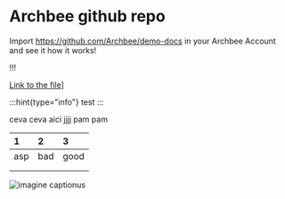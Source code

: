 # Archbee github repo

Import <https://github.com/Archbee/demo-docs> in your Archbee Account and see it how it works!

!!!

[Link to the file](./petstore-2.0.yaml)]

:::hint{type="info"}
test
:::

ceva ceva aici
jjjj
pam pam

| 1   | 2   | 3    |
| :-- | :-- | :--- |
| asp | bad | good |
|     |     |      |
|     |     |      |

![imagine captionus](https://archbee-image-uploads.s3.amazonaws.com/nrfszeqYgQLCrqSuXCE_0/S_IhVfLb77H5m4XPAOyQh_giphy.gif)

